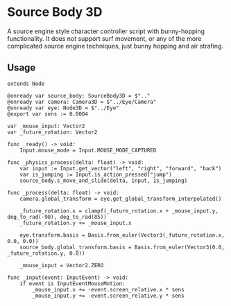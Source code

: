 # Source Body 3D

A source engine style character controller script with bunny-hopping functionality. It does not support surf movement, or any of the more complicated source engine techniques, just bunny hopping and air strafing.

## Usage
```gdscript
extends Node

@onready var source_body: SourceBody3D = $".."
@onready var camera: Camera3D = $"../Eye/Camera"
@onready var eye: Node3D = $"../Eye"
@export var sens := 0.0004

var _mouse_input: Vector2
var _future_rotation: Vector2

func _ready() -> void:
	Input.mouse_mode = Input.MOUSE_MODE_CAPTURED

func _physics_process(delta: float) -> void:
	var input := Input.get_vector("left", "right", "forward", "back")
	var is_jumping := Input.is_action_pressed("jump")
	source_body.s_move_and_slide(delta, input, is_jumping)

func _process(delta: float) -> void:
	camera.global_transform = eye.get_global_transform_interpolated()

	_future_rotation.x = clampf(_future_rotation.x + _mouse_input.y, deg_to_rad(-90), deg_to_rad(85))
	_future_rotation.y += _mouse_input.x
	
	eye.transform.basis = Basis.from_euler(Vector3(_future_rotation.x, 0.0, 0.0))
	source_body.global_transform.basis = Basis.from_euler(Vector3(0.0, _future_rotation.y, 0.0))
	
	_mouse_input = Vector2.ZERO

func _input(event: InputEvent) -> void:
	if event is InputEventMouseMotion:
		_mouse_input.x += -event.screen_relative.x * sens
		_mouse_input.y += -event.screen_relative.y * sens
```
